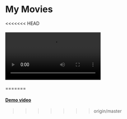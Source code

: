# My Movies

<<<<<<< HEAD
#### ![Demo video](demo/MyMoviesDemo.mp4)
=======
#### [Demo video](demo/MyMoviesDemo.mp4)
>>>>>>> origin/master
